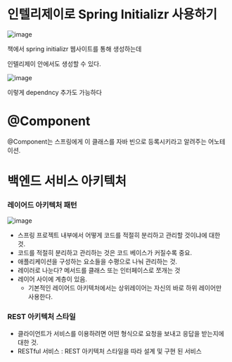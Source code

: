 









# 인텔리제이로 Spring Initializr 사용하기

![image](https://user-images.githubusercontent.com/85017704/177480488-c7a7b528-081e-44d3-bb3b-e73a9de197b6.png)

책에서 spring initializr 웹사이트를 통해 생성하는데

인텔리제이 안에서도 생성할 수 있다.



![image](https://user-images.githubusercontent.com/85017704/177480749-95cefc7b-cf10-4356-9000-9c91fa50ce06.png)

이렇게 dependncy 추가도 가능하다







# @Component

@Component는 스프링에게 이 클래스를 자바 빈으로 등록시키라고 알려주는 어노테이션.





# 백엔드 서비스 아키텍처

### 레이어드 아키텍처 패턴

![image](https://user-images.githubusercontent.com/85017704/177486047-89752b4d-22f1-4d94-b049-1dbc38bd0b6c.png)

- 스프링 프로젝트 내부에서 어떻게 코드를 적절히 분리하고 관리할 것이냐에 대한 것.
- 코드를 적절히 분리하고 관리하는 것은 코드 베이스가 커질수록 중요.
- 애플리케이션을 구성하는 요소들을 수평으로 나눠 관리하는 것.
- 레이러로 나눈다? 메서드를 클래스 또는 인터페이스로 쪼개는 것
- 레이어 사이에 계층이 있음.
  - 기본적인 레이어드 아키텍처에서는 상위레이어는 자신의 바로 하위 레이어만 사용한다.

### REST 아키텍처 스타일

- 클라이언트가 서비스를 이용하려면 어떤 형식으로 요청을 보내고 응답을 받는지에 대한 것.
- RESTful 서비스 : REST 아키텍처 스타일을 따라 설계 및 구현 된 서비스